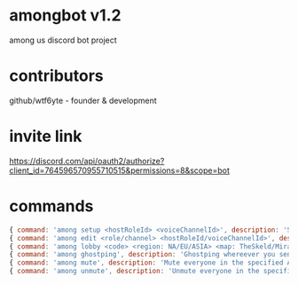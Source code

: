 # amongbot v1.2
among us discord bot project  

# contributors

github/wtf6yte - founder & development  

# invite link

https://discord.com/api/oauth2/authorize?client_id=764596570955710515&permissions=8&scope=bot

# commands

```javascript
{ command: 'among setup <hostRoleId> <voiceChannelId>', description: 'Setup a server with the host role and voice channel ID.', example: 'among setup 201974736740155392 766736579833888848' },
{ command: 'among edit <role/channel> <hostRoleId/voiceChannelId>', description: 'Edit the host role or voice channel ID.', example: 'among edit channel 766736579833888848' },
{ command: 'among lobby <code> <region: NA/EU/ASIA> <map: TheSkeld/MiraHQ/Polus> <impostors: 1/2/3>  <confirmEjects: on/off> <visualTasks: on/off>', description: 'Post a lobby message.', example: 'among lobby YIDOSK NA TheSkeld 2 off off'},
{ command: 'among ghostping', description: 'Ghostping whereever you send the message!'},
{ command: 'among mute', description: 'Mute everyone in the specified Among Us voice channel.' },
{ command: 'among unmute', description: 'Unmute everyone in the specified Among Us voice channel.' }
```

